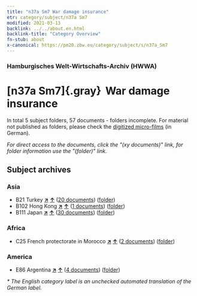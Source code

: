 ```yaml
---
title: "n37a Sm7 War damage insurance"
etr: category/subject/n37a Sm7
modified: 2021-03-13
backlink: ../../about.en.html
backlink-title: "Category Overview"
fn-stub: about
x-canonical: https://pm20.zbw.eu/category/subject/s/n37a_Sm7
---
```


### Hamburgisches Welt-Wirtschafts-Archiv (HWWA)
# [n37a Sm7]{.gray}&#8201; War damage insurance&#160; 





In total 5 subject folders, 57 documents - folders incomplete.
For material not published as folders, please check the [digitized micro-films](/film/h1_sh.de.html) (in German).

_For direct access to the documents, click the "(xy documents)" link, for folder information use the "(folder)" link._

## Subject archives



### Asia

- B21 Turkey [**&nearr;**](../../../geo/i/141111/about.en.html "Turkey (all folders)") [**&uarr;**](../../../geo/about.en.html#B21 "Country category system") (<a href="https://pm20.zbw.eu/dfgview/sh/141111,145741" title="about: Turkey : War damage insurance" target="_blank">20 documents</a>) ([folder](../../../../folder/sh/1411xx/141111/1457xx/145741/about.en.html))
- B102 Hong Kong [**&nearr;**](../../../geo/i/141268/about.en.html "Hong Kong (all folders)") [**&uarr;**](../../../geo/about.en.html#B102 "Country category system") (<a href="https://pm20.zbw.eu/dfgview/sh/141268,145741" title="about: Hong Kong : War damage insurance" target="_blank">1 documents</a>) ([folder](../../../../folder/sh/1412xx/141268/1457xx/145741/about.en.html))
- B111 Japan [**&nearr;**](../../../geo/i/141272/about.en.html "Japan (all folders)") [**&uarr;**](../../../geo/about.en.html#B111 "Country category system") (<a href="https://pm20.zbw.eu/dfgview/sh/141272,145741" title="about: Japan : War damage insurance" target="_blank">30 documents</a>) ([folder](../../../../folder/sh/1412xx/141272/1457xx/145741/about.en.html))

### Africa

- C25 French protectorate in Morocco [**&nearr;**](../../../geo/i/141358/about.en.html "French protectorate in Morocco (all folders)") [**&uarr;**](../../../geo/about.en.html#C25 "Country category system") (<a href="https://pm20.zbw.eu/dfgview/sh/141358,145741" title="about: French protectorate in Morocco : War damage insurance" target="_blank">2 documents</a>) ([folder](../../../../folder/sh/1413xx/141358/1457xx/145741/about.en.html))

### America

- E86 Argentina [**&nearr;**](../../../geo/i/141692/about.en.html "Argentina (all folders)") [**&uarr;**](../../../geo/about.en.html#E86 "Country category system") (<a href="https://pm20.zbw.eu/dfgview/sh/141692,145741" title="about: Argentina : War damage insurance" target="_blank">4 documents</a>) ([folder](../../../../folder/sh/1416xx/141692/1457xx/145741/about.en.html))


_* The English category label is an unchecked automated translation of the German label._

